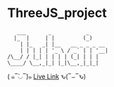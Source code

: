 # ThreeJS_project

```
   ___       _           _
  |_  |     | |         (_)
    | |_   _| |__   __ _ _ _ __
    | | | | | '_ \ / _` | | '__|
/\__/ / |_| | | | | (_| | | |
\____/ \__,_|_| |_|\__,_|_|_|
```
 ( ๑‾̀◡‾́)๑ [Live Link](https://juhair-cupcake.github.io/ThreeJS-Project-Echo) ԅ(‾⌣‾ԅ)  
